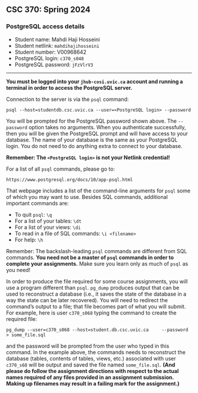 ## CSC 370: Spring 2024

### PostgreSQL access details

* Student name: Mahdi Haji Hosseini
* Student netlink: `mahdihajihosseini`
* Student number:  V00968642
* PostgreSQL login: `c370_s048`
* PostgreSQL password: `jFzVlrV3`

---

**You must be logged into your `jhub-cosi.uvic.ca` account and running
a terminal in order to access the PostgreSQL server.**

Connection to the server is via the `psql` command:

```
psql --host=studentdb.csc.uvic.ca --user=<PostgreSQL login> --password
```

You will be prompted for the PostgreSQL password shown above. The
`--password` option takes no arguments. When you authenticate
successfully, then you will be given the PostgreSQL prompt and will
have access to your database. The name of your database is the same as
your PostgreSQL login. You do not need to do anything extra to connect
to your database.

**Remember: The `<PostgreSQL login>` is not your Netlink
credential!**

For a list of all `psql` commands, please go to:

``https://www.postgresql.org/docs/10/app-psql.html``

That webpage includes a list of the command-line arguments for
`psql` some of which you may want to use. Besides SQL commands,
additional important commands are:

* To quit `psql`: `\q`
* For a list of your tables: `\dt`
* For a list of your views: `\di`
* To read in a file of SQL commands: `\i <filename>`
* For help: `\h`

Remember: The backslash-leading `psql` commands are different from SQL
commands. **You need not be a master of `psql` commands in order to
complete your assignments.** Make sure you learn only as much of
`psql` as you need!

In order to produce the file required for some course assignments,
you will use a program different than `psql`. `pg_dump` produces 
output that can be used to reconstruct a database (i.e., it
saves the state of the database in a way the state can be
later recovered). You will need to redirect the command’s output to a
file; that file becomes part of what you will submit. For example, here is
user `c370_s068` typing the command to create the required file:
```
pg_dump --user=c370_s068 --host=student.db.csc.uvic.ca     --password > some_file.sql
```
and the password will be prompted from the user who typed in this
command. In the example above, the commands needs to reconstruct the
database (tables, contents of tables, views, etc.) associated with
user `c370_s68` will be output and saved the
file named `some_file.sql`.  **(And please do follow the assignment
directions with respect to the actual names required of any files
provided in an assignment submission. Making up filenames may result
in a failing mark for the assignment.)**

